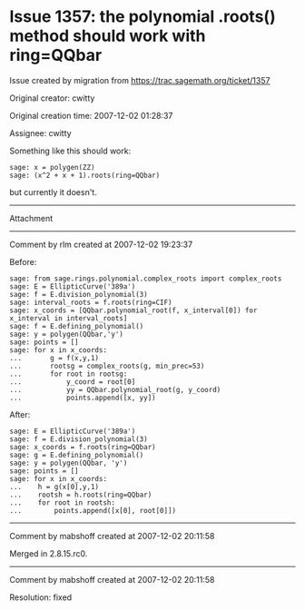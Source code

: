 # Issue 1357: the polynomial .roots() method should work with ring=QQbar

Issue created by migration from https://trac.sagemath.org/ticket/1357

Original creator: cwitty

Original creation time: 2007-12-02 01:28:37

Assignee: cwitty

Something like this should work:

```
sage: x = polygen(ZZ)
sage: (x^2 + x + 1).roots(ring=QQbar)
```

but currently it doesn't.


---

Attachment


---

Comment by rlm created at 2007-12-02 19:23:37

Before:

```
sage: from sage.rings.polynomial.complex_roots import complex_roots
sage: E = EllipticCurve('389a')
sage: f = E.division_polynomial(3)
sage: interval_roots = f.roots(ring=CIF)
sage: x_coords = [QQbar.polynomial_root(f, x_interval[0]) for x_interval in interval_roots]
sage: f = E.defining_polynomial()
sage: y = polygen(QQbar,'y')
sage: points = []
sage: for x in x_coords:
...       g = f(x,y,1)
...       rootsg = complex_roots(g, min_prec=53)
...       for root in rootsg:
...           y_coord = root[0]
...           yy = QQbar.polynomial_root(g, y_coord)
...           points.append([x, yy])
```

After:

```
sage: E = EllipticCurve('389a')
sage: f = E.division_polynomial(3)
sage: x_coords = f.roots(ring=QQbar)
sage: g = E.defining_polynomial()
sage: y = polygen(QQbar, 'y')
sage: points = []
sage: for x in x_coords:
...    h = g(x[0],y,1)
...    rootsh = h.roots(ring=QQbar)
...    for root in rootsh:
...        points.append([x[0], root[0]])
```



---

Comment by mabshoff created at 2007-12-02 20:11:58

Merged in 2.8.15.rc0.


---

Comment by mabshoff created at 2007-12-02 20:11:58

Resolution: fixed
